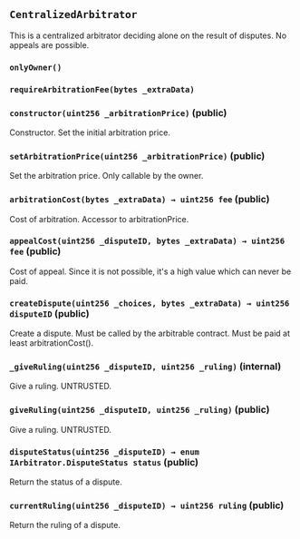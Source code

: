 ## `CentralizedArbitrator`



This is a centralized arbitrator deciding alone on the result of disputes. No appeals are possible.

### `onlyOwner()`





### `requireArbitrationFee(bytes _extraData)`






### `constructor(uint256 _arbitrationPrice)` (public)



Constructor. Set the initial arbitration price.


### `setArbitrationPrice(uint256 _arbitrationPrice)` (public)



Set the arbitration price. Only callable by the owner.


### `arbitrationCost(bytes _extraData) → uint256 fee` (public)



Cost of arbitration. Accessor to arbitrationPrice.


### `appealCost(uint256 _disputeID, bytes _extraData) → uint256 fee` (public)



Cost of appeal. Since it is not possible, it's a high value which can never be paid.


### `createDispute(uint256 _choices, bytes _extraData) → uint256 disputeID` (public)



Create a dispute. Must be called by the arbitrable contract.
Must be paid at least arbitrationCost().


### `_giveRuling(uint256 _disputeID, uint256 _ruling)` (internal)



Give a ruling. UNTRUSTED.


### `giveRuling(uint256 _disputeID, uint256 _ruling)` (public)



Give a ruling. UNTRUSTED.


### `disputeStatus(uint256 _disputeID) → enum IArbitrator.DisputeStatus status` (public)



Return the status of a dispute.


### `currentRuling(uint256 _disputeID) → uint256 ruling` (public)



Return the ruling of a dispute.



